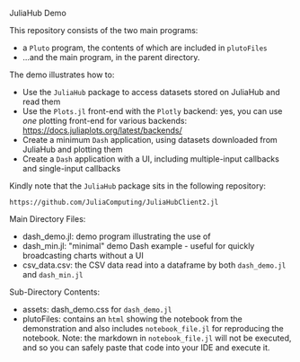JuliaHub Demo

This repository consists of the two main programs:  
* a `Pluto` program, the contents of which are included in `plutoFiles`
* ...and the main program, in the parent directory.  

The demo illustrates how to:

* Use the `JuliaHub` package to access datasets stored on JuliaHub and read them
* Use the `Plots.jl` front-end with the `Plotly` backend:  yes, you can use *one* plotting front-end for various backends:
     https://docs.juliaplots.org/latest/backends/
* Create a minimum `Dash` application, using datasets downloaded from JuliaHub and plotting them
* Create a `Dash` application with a UI, including multiple-input callbacks and single-input callbacks

  
Kindly note that the `JuliaHub` package sits in the following repository: 
  
    https://github.com/JuliaComputing/JuliaHubClient2.jl



Main Directory Files:

* dash_demo.jl:  demo program illustrating the use of
* dash_min.jl:  "minimal" demo Dash example - useful for quickly broadcasting charts without a UI
* csv_data.csv:  the CSV data read into a dataframe by both `dash_demo.jl` and `dash_min.jl`

Sub-Directory Contents:
* assets: dash_demo.css for `dash_demo.jl`
* plutoFiles: contains an `html` showing the notebook from the demonstration and also includes `notebook_file.jl` for reproducing the notebook.  Note:  the markdown in `notebook_file.jl` will not be executed, and so you can safely paste that code into your IDE and execute it.
